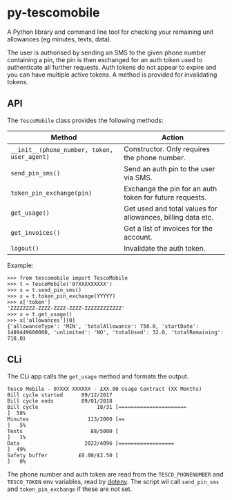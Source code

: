 # py-tescomobile

A Python library and command line tool for checking your remaining unit
allowances (eg minutes, texts, data).

The user is authorised by sending an SMS to the given phone number containing a
pin, the pin is then exchanged for an auth token used to authenticate all
further requests. Auth tokens do not appear to expire and you can have multiple
active tokens. A method is provided for invalidating tokens.

## API

The ```TescoMobile``` class provides the following methods:


| Method | Action |
|--|--|
| ```__init__(phone_number, token, user_agent)``` | Constructor. Only requires the phone number. |
| ```send_pin_sms()``` | Send an auth pin to the user via SMS. |
| ```token_pin_exchange(pin)``` | Exchange the pin for an auth token for future requests. |
| ```get_usage()``` | Get used and total values for allowances, billing data etc. |
| ```get_invoices()``` | Get a list of invoices for the account. |
| ```logout()``` | Invalidate the auth token. |

Example:

```
>>> from tescomobile import TescoMobile
>>> t = TescoMobile('07XXXXXXXXX')
>>> x = t.send_pin_sms()
>>> x = t.token_pin_exchange(YYYYY)
>>> x['token']
'ZZZZZZZZ-ZZZZ-ZZZZ-ZZZZ-ZZZZZZZZZZZZ'
>>> x = t.get_usage()
>>> x['allowances'][0]
{'allowanceType': 'MIN', 'totalAllowance': 750.0, 'startDate': 1489449600000, 'unlimited': 'NO', 'totalUsed': 32.0, 'totalRemaining': 718.0}
```

## CLi

The CLi app calls the ```get_usage``` method and formats the output.


```
Tesco Mobile - 07XXX XXXXXX - £XX.00 Usage Contract (XX Months)
Bill cycle started      09/12/2017
Bill cycle ends         09/01/2018
Bill cycle                   18/31 [======================                ]  58%
Minutes                   113/2000 [==                                    ]   5%
Texts                      88/5000 [                                      ]   1%
Data                     2022/4096 [==================                    ]  49%
Safety buffer          £0.00/£2.50 [                                      ]   0%
```

The phone number and auth token are read from the ```TESCO_PHONENUMBER``` and
```TESCO_TOKEN``` env variables, read by [dotenv](https://github.com/theskumar/python-dotenv).
The script wil call ```send_pin_sms``` and ```token_pin_exchange``` if these are not set.